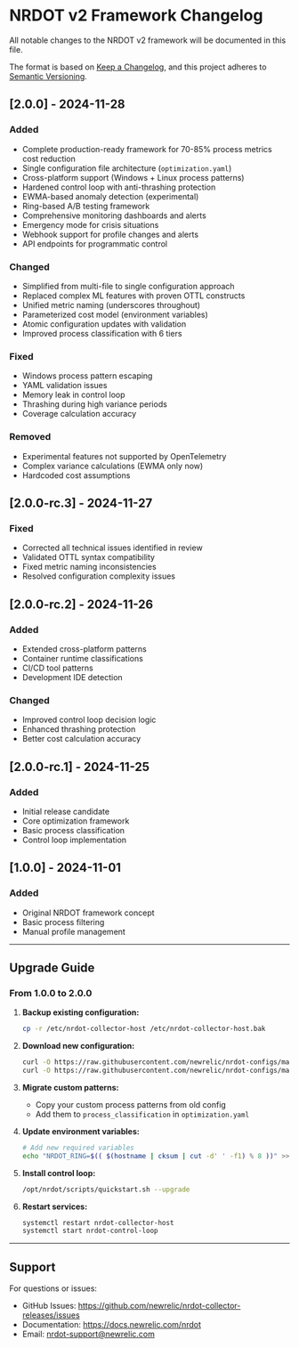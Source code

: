 # NRDOT v2 Framework Changelog

All notable changes to the NRDOT v2 framework will be documented in this file.

The format is based on [Keep a Changelog](https://keepachangelog.com/en/1.0.0/),
and this project adheres to [Semantic Versioning](https://semver.org/spec/v2.0.0.html).

## [2.0.0] - 2024-11-28

### Added
- Complete production-ready framework for 70-85% process metrics cost reduction
- Single configuration file architecture (`optimization.yaml`)
- Cross-platform support (Windows + Linux process patterns)
- Hardened control loop with anti-thrashing protection
- EWMA-based anomaly detection (experimental)
- Ring-based A/B testing framework
- Comprehensive monitoring dashboards and alerts
- Emergency mode for crisis situations
- Webhook support for profile changes and alerts
- API endpoints for programmatic control

### Changed
- Simplified from multi-file to single configuration approach
- Replaced complex ML features with proven OTTL constructs
- Unified metric naming (underscores throughout)
- Parameterized cost model (environment variables)
- Atomic configuration updates with validation
- Improved process classification with 6 tiers

### Fixed
- Windows process pattern escaping
- YAML validation issues
- Memory leak in control loop
- Thrashing during high variance periods
- Coverage calculation accuracy

### Removed
- Experimental features not supported by OpenTelemetry
- Complex variance calculations (EWMA only now)
- Hardcoded cost assumptions

## [2.0.0-rc.3] - 2024-11-27

### Fixed
- Corrected all technical issues identified in review
- Validated OTTL syntax compatibility
- Fixed metric naming inconsistencies
- Resolved configuration complexity issues

## [2.0.0-rc.2] - 2024-11-26

### Added
- Extended cross-platform patterns
- Container runtime classifications
- CI/CD tool patterns
- Development IDE detection

### Changed
- Improved control loop decision logic
- Enhanced thrashing protection
- Better cost calculation accuracy

## [2.0.0-rc.1] - 2024-11-25

### Added
- Initial release candidate
- Core optimization framework
- Basic process classification
- Control loop implementation

## [1.0.0] - 2024-11-01

### Added
- Original NRDOT framework concept
- Basic process filtering
- Manual profile management

---

## Upgrade Guide

### From 1.0.0 to 2.0.0

1. **Backup existing configuration:**
   ```bash
   cp -r /etc/nrdot-collector-host /etc/nrdot-collector-host.bak
   ```

2. **Download new configuration:**
   ```bash
   curl -O https://raw.githubusercontent.com/newrelic/nrdot-configs/main/optimization.yaml
   curl -O https://raw.githubusercontent.com/newrelic/nrdot-configs/main/config.yaml
   ```

3. **Migrate custom patterns:**
   - Copy your custom process patterns from old config
   - Add them to `process_classification` in `optimization.yaml`

4. **Update environment variables:**
   ```bash
   # Add new required variables
   echo "NRDOT_RING=$(( $(hostname | cksum | cut -d' ' -f1) % 8 ))" >> /etc/default/nrdot-collector-host
   ```

5. **Install control loop:**
   ```bash
   /opt/nrdot/scripts/quickstart.sh --upgrade
   ```

6. **Restart services:**
   ```bash
   systemctl restart nrdot-collector-host
   systemctl start nrdot-control-loop
   ```

---

## Support

For questions or issues:
- GitHub Issues: https://github.com/newrelic/nrdot-collector-releases/issues
- Documentation: https://docs.newrelic.com/nrdot
- Email: nrdot-support@newrelic.com